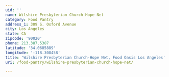 ```yaml
---
uid: ''
name: Wilshire Presbyterian Church-Hope Net
category: Food Pantry
address_1: 309 S. Oxford Avenue
city: Los Angeles
state: CA
zipcode: '90020'
phone: 213.387.5387
latitude: '34.0685889'
longitude: '-118.308458'
title: 'Wilshire Presbyterian Church-Hope Net, Food Oasis Los Angeles'
uri: /food-pantry/wilshire-presbyterian-church-hope-net/

---
```

